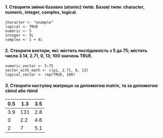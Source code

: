 #### 1.	Створити змінні базових (atomic) типів. Базові типи: character, numeric, integer, complex, logical.
```{r}
character <- "example"
logical <- TRUE
numeric <- 5
integer <- 5L
complex <- 1 + 4i
```
#### 2.	Створити вектори, які: містить послідовність з 5 до 75; містить числа 3.14, 2.71, 0, 13; 100 значень TRUE.
```{r}
numeric_vector <- 5:75
vector_with_math <- c(pi, 2.71, 0, 13)
logical_vector <- rep(TRUE, 100)
```
#### 3.	Створити наступну матрицю за допомогою matrix, та за допомогою cbind або rbind
| 0.5 | 1.3 | 3.5 |
|---|---|---|
| 3.9 | 131 | 2.8 |
| 0   | 2.2 | 4.6 |
| 2   | 7   | 5.1 |
